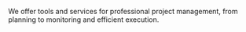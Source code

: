 We offer tools and services for professional project management, from planning to monitoring and efficient execution.
